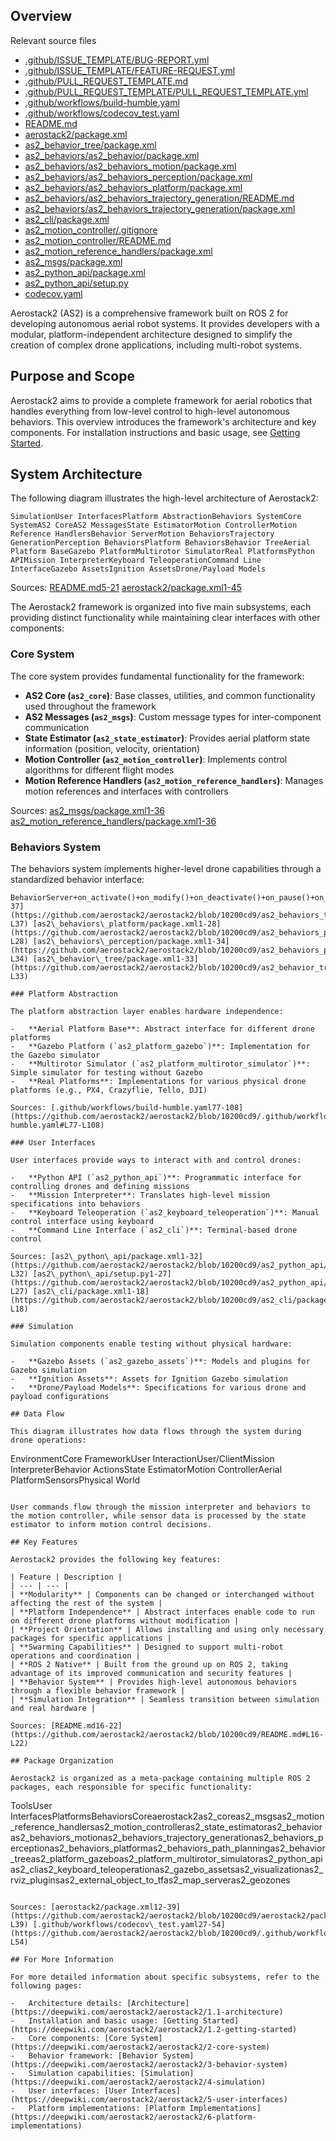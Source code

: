 ## Overview

Relevant source files

-   [.github/ISSUE\_TEMPLATE/BUG-REPORT.yml](https://github.com/aerostack2/aerostack2/blob/10200cd9/.github/ISSUE_TEMPLATE/BUG-REPORT.yml)
-   [.github/ISSUE\_TEMPLATE/FEATURE-REQUEST.yml](https://github.com/aerostack2/aerostack2/blob/10200cd9/.github/ISSUE_TEMPLATE/FEATURE-REQUEST.yml)
-   [.github/PULL\_REQUEST\_TEMPLATE.md](https://github.com/aerostack2/aerostack2/blob/10200cd9/.github/PULL_REQUEST_TEMPLATE.md)
-   [.github/PULL\_REQUEST\_TEMPLATE/PULL\_REQUEST\_TEMPLATE.yml](https://github.com/aerostack2/aerostack2/blob/10200cd9/.github/PULL_REQUEST_TEMPLATE/PULL_REQUEST_TEMPLATE.yml)
-   [.github/workflows/build-humble.yaml](https://github.com/aerostack2/aerostack2/blob/10200cd9/.github/workflows/build-humble.yaml)
-   [.github/workflows/codecov\_test.yaml](https://github.com/aerostack2/aerostack2/blob/10200cd9/.github/workflows/codecov_test.yaml)
-   [README.md](https://github.com/aerostack2/aerostack2/blob/10200cd9/README.md)
-   [aerostack2/package.xml](https://github.com/aerostack2/aerostack2/blob/10200cd9/aerostack2/package.xml)
-   [as2\_behavior\_tree/package.xml](https://github.com/aerostack2/aerostack2/blob/10200cd9/as2_behavior_tree/package.xml)
-   [as2\_behaviors/as2\_behavior/package.xml](https://github.com/aerostack2/aerostack2/blob/10200cd9/as2_behaviors/as2_behavior/package.xml)
-   [as2\_behaviors/as2\_behaviors\_motion/package.xml](https://github.com/aerostack2/aerostack2/blob/10200cd9/as2_behaviors/as2_behaviors_motion/package.xml)
-   [as2\_behaviors/as2\_behaviors\_perception/package.xml](https://github.com/aerostack2/aerostack2/blob/10200cd9/as2_behaviors/as2_behaviors_perception/package.xml)
-   [as2\_behaviors/as2\_behaviors\_platform/package.xml](https://github.com/aerostack2/aerostack2/blob/10200cd9/as2_behaviors/as2_behaviors_platform/package.xml)
-   [as2\_behaviors/as2\_behaviors\_trajectory\_generation/README.md](https://github.com/aerostack2/aerostack2/blob/10200cd9/as2_behaviors/as2_behaviors_trajectory_generation/README.md)
-   [as2\_behaviors/as2\_behaviors\_trajectory\_generation/package.xml](https://github.com/aerostack2/aerostack2/blob/10200cd9/as2_behaviors/as2_behaviors_trajectory_generation/package.xml)
-   [as2\_cli/package.xml](https://github.com/aerostack2/aerostack2/blob/10200cd9/as2_cli/package.xml)
-   [as2\_motion\_controller/.gitignore](https://github.com/aerostack2/aerostack2/blob/10200cd9/as2_motion_controller/.gitignore)
-   [as2\_motion\_controller/README.md](https://github.com/aerostack2/aerostack2/blob/10200cd9/as2_motion_controller/README.md)
-   [as2\_motion\_reference\_handlers/package.xml](https://github.com/aerostack2/aerostack2/blob/10200cd9/as2_motion_reference_handlers/package.xml)
-   [as2\_msgs/package.xml](https://github.com/aerostack2/aerostack2/blob/10200cd9/as2_msgs/package.xml)
-   [as2\_python\_api/package.xml](https://github.com/aerostack2/aerostack2/blob/10200cd9/as2_python_api/package.xml)
-   [as2\_python\_api/setup.py](https://github.com/aerostack2/aerostack2/blob/10200cd9/as2_python_api/setup.py)
-   [codecov.yaml](https://github.com/aerostack2/aerostack2/blob/10200cd9/codecov.yaml)

Aerostack2 (AS2) is a comprehensive framework built on ROS 2 for developing autonomous aerial robot systems. It provides developers with a modular, platform-independent architecture designed to simplify the creation of complex drone applications, including multi-robot systems.

## Purpose and Scope

Aerostack2 aims to provide a complete framework for aerial robotics that handles everything from low-level control to high-level autonomous behaviors. This overview introduces the framework's architecture and key components. For installation instructions and basic usage, see [Getting Started](https://deepwiki.com/aerostack2/aerostack2/1.2-getting-started).

## System Architecture

The following diagram illustrates the high-level architecture of Aerostack2:

```
SimulationUser InterfacesPlatform AbstractionBehaviors SystemCore SystemAS2 CoreAS2 MessagesState EstimatorMotion ControllerMotion Reference HandlersBehavior ServerMotion BehaviorsTrajectory GenerationPerception BehaviorsPlatform BehaviorsBehavior TreeAerial Platform BaseGazebo PlatformMultirotor SimulatorReal PlatformsPython APIMission InterpreterKeyboard TeleoperationCommand Line InterfaceGazebo AssetsIgnition AssetsDrone/Payload Models
```

Sources: [README.md5-21](https://github.com/aerostack2/aerostack2/blob/10200cd9/README.md#L5-L21) [aerostack2/package.xml1-45](https://github.com/aerostack2/aerostack2/blob/10200cd9/aerostack2/package.xml#L1-L45)

The Aerostack2 framework is organized into five main subsystems, each providing distinct functionality while maintaining clear interfaces with other components:

### Core System

The core system provides fundamental functionality for the framework:

-   **AS2 Core (`as2_core`)**: Base classes, utilities, and common functionality used throughout the framework
-   **AS2 Messages (`as2_msgs`)**: Custom message types for inter-component communication
-   **State Estimator (`as2_state_estimator`)**: Provides aerial platform state information (position, velocity, orientation)
-   **Motion Controller (`as2_motion_controller`)**: Implements control algorithms for different flight modes
-   **Motion Reference Handlers (`as2_motion_reference_handlers`)**: Manages motion references and interfaces with controllers

Sources: [as2\_msgs/package.xml1-36](https://github.com/aerostack2/aerostack2/blob/10200cd9/as2_msgs/package.xml#L1-L36) [as2\_motion\_reference\_handlers/package.xml1-36](https://github.com/aerostack2/aerostack2/blob/10200cd9/as2_motion_reference_handlers/package.xml#L1-L36)

### Behaviors System

The behaviors system implements higher-level drone capabilities through a standardized behavior interface:

```
BehaviorServer+on_activate()+on_modify()+on_deactivate()+on_pause()+on_resume()+on_run()TakeoffBehaviorLandBehaviorGoToBehaviorFollowPathBehaviorPointGimbalBehaviorDetectMarkersBehaviorTrajectoryGenerator[as2\_behaviors\_trajectory\_generation/package.xml1-37](https://github.com/aerostack2/aerostack2/blob/10200cd9/as2_behaviors_trajectory_generation/package.xml#L1-L37) [as2\_behaviors\_platform/package.xml1-28](https://github.com/aerostack2/aerostack2/blob/10200cd9/as2_behaviors_platform/package.xml#L1-L28) [as2\_behaviors\_perception/package.xml1-34](https://github.com/aerostack2/aerostack2/blob/10200cd9/as2_behaviors_perception/package.xml#L1-L34) [as2\_behavior\_tree/package.xml1-33](https://github.com/aerostack2/aerostack2/blob/10200cd9/as2_behavior_tree/package.xml#L1-L33)

### Platform Abstraction

The platform abstraction layer enables hardware independence:

-   **Aerial Platform Base**: Abstract interface for different drone platforms
-   **Gazebo Platform (`as2_platform_gazebo`)**: Implementation for the Gazebo simulator
-   **Multirotor Simulator (`as2_platform_multirotor_simulator`)**: Simple simulator for testing without Gazebo
-   **Real Platforms**: Implementations for various physical drone platforms (e.g., PX4, Crazyflie, Tello, DJI)

Sources: [.github/workflows/build-humble.yaml77-108](https://github.com/aerostack2/aerostack2/blob/10200cd9/.github/workflows/build-humble.yaml#L77-L108)

### User Interfaces

User interfaces provide ways to interact with and control drones:

-   **Python API (`as2_python_api`)**: Programmatic interface for controlling drones and defining missions
-   **Mission Interpreter**: Translates high-level mission specifications into behaviors
-   **Keyboard Teleoperation (`as2_keyboard_teleoperation`)**: Manual control interface using keyboard
-   **Command Line Interface (`as2_cli`)**: Terminal-based drone control

Sources: [as2\_python\_api/package.xml1-32](https://github.com/aerostack2/aerostack2/blob/10200cd9/as2_python_api/package.xml#L1-L32) [as2\_python\_api/setup.py1-27](https://github.com/aerostack2/aerostack2/blob/10200cd9/as2_python_api/setup.py#L1-L27) [as2\_cli/package.xml1-18](https://github.com/aerostack2/aerostack2/blob/10200cd9/as2_cli/package.xml#L1-L18)

### Simulation

Simulation components enable testing without physical hardware:

-   **Gazebo Assets (`as2_gazebo_assets`)**: Models and plugins for Gazebo simulation
-   **Ignition Assets**: Assets for Ignition Gazebo simulation
-   **Drone/Payload Models**: Specifications for various drone and payload configurations

## Data Flow

This diagram illustrates how data flows through the system during drone operations:

```
EnvironmentCore FrameworkUser InteractionUser/ClientMission InterpreterBehavior ActionsState EstimatorMotion ControllerAerial PlatformSensorsPhysical World
```

User commands flow through the mission interpreter and behaviors to the motion controller, while sensor data is processed by the state estimator to inform motion control decisions.

## Key Features

Aerostack2 provides the following key features:

| Feature | Description |
| --- | --- |
| **Modularity** | Components can be changed or interchanged without affecting the rest of the system |
| **Platform Independence** | Abstract interfaces enable code to run on different drone platforms without modification |
| **Project Orientation** | Allows installing and using only necessary packages for specific applications |
| **Swarming Capabilities** | Designed to support multi-robot operations and coordination |
| **ROS 2 Native** | Built from the ground up on ROS 2, taking advantage of its improved communication and security features |
| **Behavior System** | Provides high-level autonomous behaviors through a flexible behavior framework |
| **Simulation Integration** | Seamless transition between simulation and real hardware |

Sources: [README.md16-22](https://github.com/aerostack2/aerostack2/blob/10200cd9/README.md#L16-L22)

## Package Organization

Aerostack2 is organized as a meta-package containing multiple ROS 2 packages, each responsible for specific functionality:

```
ToolsUser InterfacesPlatformsBehaviorsCoreaerostack2as2_coreas2_msgsas2_motion_reference_handlersas2_motion_controlleras2_state_estimatoras2_behavioras2_behaviors_motionas2_behaviors_trajectory_generationas2_behaviors_perceptionas2_behaviors_platformas2_behaviors_path_planningas2_behavior_treeas2_platform_gazeboas2_platform_multirotor_simulatoras2_python_apias2_clias2_keyboard_teleoperationas2_gazebo_assetsas2_visualizationas2_rviz_pluginsas2_external_object_to_tfas2_map_serveras2_geozones
```

Sources: [aerostack2/package.xml12-39](https://github.com/aerostack2/aerostack2/blob/10200cd9/aerostack2/package.xml#L12-L39) [.github/workflows/codecov\_test.yaml27-54](https://github.com/aerostack2/aerostack2/blob/10200cd9/.github/workflows/codecov_test.yaml#L27-L54)

## For More Information

For more detailed information about specific subsystems, refer to the following pages:

-   Architecture details: [Architecture](https://deepwiki.com/aerostack2/aerostack2/1.1-architecture)
-   Installation and basic usage: [Getting Started](https://deepwiki.com/aerostack2/aerostack2/1.2-getting-started)
-   Core components: [Core System](https://deepwiki.com/aerostack2/aerostack2/2-core-system)
-   Behavior framework: [Behavior System](https://deepwiki.com/aerostack2/aerostack2/3-behavior-system)
-   Simulation capabilities: [Simulation](https://deepwiki.com/aerostack2/aerostack2/4-simulation)
-   User interfaces: [User Interfaces](https://deepwiki.com/aerostack2/aerostack2/5-user-interfaces)
-   Platform implementations: [Platform Implementations](https://deepwiki.com/aerostack2/aerostack2/6-platform-implementations)